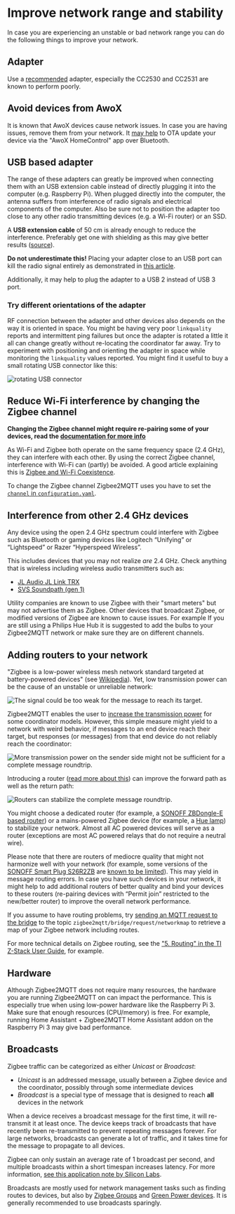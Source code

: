 ---
---

# Improve network range and stability

In case you are experiencing an unstable or bad network range you can do the following things to improve your network.

## Adapter

Use a [recommended](../../guide/adapters/README.md) adapter, especially the CC2530 and CC2531 are known to perform poorly.

## Avoid devices from AwoX

It is known that AwoX devices cause network issues. In case you are having issues, remove them from your network.
It [may help](https://github.com/Koenkk/zigbee2mqtt/discussions/18366) to OTA update your device via the "AwoX HomeControl" app over Bluetooth.

## USB based adapter

The range of these adapters can greatly be improved when connecting them with an USB extension
cable instead of directly plugging it into the computer (e.g. Raspberry Pi). When plugged directly into the computer, the antenna suffers from interference of radio signals and electrical components of the computer. Also be sure not to position the adapter too close
to any other radio transmitting devices (e.g. a Wi-Fi router) or an SSD.

A **USB extension cable** of 50 cm is already enough to reduce the interference. Preferably get one with shielding as this may give better results ([source](https://www.reddit.com/r/homeassistant/comments/10ebkis/psareminder_about_zigbee_interference/)).

**Do not underestimate this!** Placing your adapter close to an USB port can kill the radio signal entirely as demonstrated in [this article](https://www.unit3compliance.co.uk/2-4ghz-intra-system-or-self-platform-interference-demonstration/).

Additionally, it may help to plug the adapter to a USB 2 instead of USB 3 port.

### Try different orientations of the adapter

RF connection between the adapter and other devices also depends on the way it is oriented in space. You might be having very poor `linkquality` reports and intermittent ping failures but once the adapter is rotated a little it all can change greatly without re-locating the coordinator far away. Try to experiment with positioning and orienting the adapter in space while monitoring the `linkquality` values reported. You might find it useful to buy a small rotating USB connector like this:

![rotating USB connector](https://i.imgur.com/AI41Oxz.png)

## Reduce Wi-Fi interference by changing the Zigbee channel

**Changing the Zigbee channel might require re-pairing some of your devices, read the [documentation for more info](../../guide/configuration/zigbee-network.md#changing-the-zigbee-channel)**

As Wi-Fi and Zigbee both operate on the same frequency space (2.4 GHz), they can interfere with each other. By using the correct Zigbee channel, interference with Wi-Fi can (partly) be avoided. A good article explaining this is [Zigbee and Wi-Fi Coexistence](https://www.metageek.com/training/resources/zigbee-wifi-coexistence/).

To change the Zigbee channel Zigbee2MQTT uses you have to set the [`channel` in `configuration.yaml`](../../guide/configuration/zigbee-network.md).

## Interference from other 2.4 GHz devices

Any device using the open 2.4 GHz spectrum could interfere with Zigbee such as Bluetooth or gaming devices like Logitech “Unifying” or “Lightspeed” or Razer “Hyperspeed Wireless”.

This includes devices that you may not realize _are_ 2.4 GHz. Check anything that is wireless including wireless audio transmitters such as:

- [JL Audio JL Link TRX](https://www.crutchfield.com/S-kjc9jL5lfL6/p_136TRX/JL-Audio-JLINK-TRX-High-Fidelity-Audio-Transmitter-Receiver-Kit.html)
- [SVS Soundpath (gen 1)](https://www.svsound.com/products/soundpath-wireless-audio-adapter)

Utility companies are known to use Zigbee with their "smart meters" but may not advertise them as Zigbee.
Other devices that broadcast Zigbee, or modified versions of Zigbee are known to cause issues.
For example If you are still using a Philips Hue Hub it is suggested to add the bulbs to your Zigbee2MQTT network or make sure they are on different channels.

## Adding routers to your network

"Zigbee is a low-power wireless mesh network standard targeted at battery-powered devices" (see [Wikipedia](https://en.wikipedia.org/wiki/Zigbee)). Yet, low transmission power can be the cause of an unstable or unreliable network:

![The signal could be too weak for the message to reach its target.](https://www.zigbee2mqtt.io/images/routing1.jpg)

Zigbee2MQTT enables the user to [increase the transmission power](https://www.zigbee2mqtt.io/guide/configuration/adapter-settings.html) for some coordinator models. However, this simple measure might yield to a network with weird behavior, if messages to an end device reach their target, but responses (or messages) from that end device do not reliably reach the coordinator:

![More transmission power on the sender side might not be sufficient for a complete message roundtrip.](https://www.zigbee2mqtt.io/images/routing2.jpg)

Introducing a router ([read more about this](./01_zigbee_network.md)) can improve the forward path as well as the return path:

![Routers can stabilize the complete message roundtrip.](https://www.zigbee2mqtt.io/images/routing3.jpg)

You might choose a dedicated router (for example, a [SONOFF ZBDongle-E based router](https://www.zigbee2mqtt.io/devices/ZBDongle-E.html)) or a mains-powered Zigbee device (for example, a [Hue lamp](https://www.zigbee2mqtt.io/devices/8719514301481.html#philips-8719514301481)) to stabilize your network. Almost all AC powered devices will serve as a router (exceptions are most AC powered relays that do not require a neutral wire).

Please note that there are routers of mediocre quality that might not harmonize well with your network (for example, some versions of the [SONOFF Smart Plug S26R2ZB](https://www.zigbee2mqtt.io/devices/S26R2ZB.html) are [known to be limited](https://github.com/Koenkk/zigbee2mqtt/issues/10282)). This may yield in message routing errors. In case you have such devices in your network, it might help to add additional routers of better quality and bind your devices to these routers (re-pairing devices with “Permit join” restricted to the new/better router) to improve the overall network performance.

If you assume to have routing problems, try [sending an MQTT request to the bridge](https://www.zigbee2mqtt.io/guide/usage/mqtt_topics_and_messages.html#zigbee2mqtt-bridge-request) to the topic `zigbee2mqtt/bridge/request/networkmap` to retrieve a map of your Zigbee network including routes.

For more technical details on Zigbee routing, see the ["5. Routing" in the TI Z-Stack User Guide](https://software-dl.ti.com/simplelink/esd/plugins/simplelink_zigbee_sdk_plugin/1.60.01.09/exports/docs/zigbee_user_guide/html/zigbee/developing_zigbee_applications/z_stack_developers_guide/z-stack-overview.html#routing), for example.

## Hardware

Although Zigbee2MQTT does not require many resources, the hardware you are running Zigbee2MQTT on can impact the performance. This is especially true when using low-power hardware like the Raspberry Pi 3. Make sure that enough resources (CPU/memory) is free. For example, running Home Assistant + Zigbee2MQTT Home Assistant addon on the Raspberry Pi 3 may give bad performance.

## Broadcasts

Zigbee traffic can be categorized as either _Unicast_ or _Broadcast_:

- _Unicast_ is an addressed message, usually between a Zigbee device and the coordinator, possibly through some intermediate devices
- _Broadcast_ is a special type of message that is designed to reach **all** devices in the network

When a device receives a broadcast message for the first time, it will re-transmit it at least once. The device keeps track of broadcasts that have recently been re-transmitted to prevent repeating messages forever. For large networks, broadcasts can generate a lot of traffic, and it takes time for the message to propagate to all devices.

Zigbee can only sustain an average rate of 1 broadcast per second, and multiple broadcasts within a short timespan increases latency. For more information, [see this application note by Silicon Labs](https://www.silabs.com/documents/login/application-notes/an1138-zigbee-mesh-network-performance.pdf).

Broadcasts are mostly used for network management tasks such as finding routes to devices, but also by [Zigbee Groups](../../guide/usage/groups.md) and [Green Power devices](./01_zigbee_network.md). It is generally recommended to use broadcasts sparingly.
